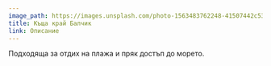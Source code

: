```yaml
---
image_path: https://images.unsplash.com/photo-1563483762248-41507442c532?ixlib=rb-1.2.1&ixid=eyJhcHBfaWQiOjEyMDd9&auto=format&fit=crop&w=468&q=80
title: Къща край Балчик
link: Описание
---
```

Подходяща за отдих на плажа и пряк достъп до морето.

